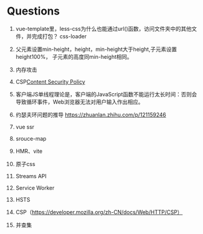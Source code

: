 # Questions

1. vue-template里，less-css为什么也能通过url()函数，访问文件夹中的其他文件，并完成打包？
css-loader

2. 父元素设置min-height，height，min-height大于height,子元素设置height100%， 子元素的高度同min-height相同。

3. 内存攻击

4. CSP[Content Security Policy](https://developer.mozilla.org/zh-CN/docs/Web/HTTP/CSP)

5. 客户端JS单线程理论是，客户端的JavaScript函数不能运行太长时间：否则会导致循环事件，Web浏览器无法对用户输入作出相应。

6. 约瑟夫环问题的推导 <https://zhuanlan.zhihu.com/p/121159246>

7. vue ssr

8. srouce-map

9. HMR、vite

10. 原子css

11. Streams API

12. Service Worker

13. HSTS

14. CSP（https://developer.mozilla.org/zh-CN/docs/Web/HTTP/CSP）

15. 并查集